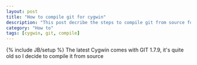 ```yaml
---
layout: post
title: "How to compile git for cygwin"
description: "This post decribe the steps to compile git from source for Cygwin32"
category: "How to"
tags: [cygwin, git, compile]
---
```

{% include JB/setup %}
The latest Cygwin comes with GIT 1.7.9, it's quite old so I decide to compile it from source


